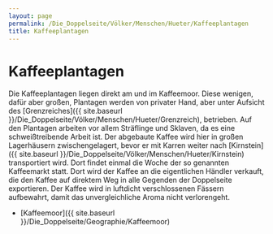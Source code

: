 ```yaml
---
layout: page
permalink: /Die_Doppelseite/Völker/Menschen/Hueter/Kaffeeplantagen
title: Kaffeeplantagen
---
```


# Kaffeeplantagen

Die Kaffeeplantagen liegen direkt am und im Kaffeemoor. Diese wenigen, dafür aber großen, Plantagen werden von privater Hand, aber unter Aufsicht des [Grenzreiches]({{ site.baseurl }}/Die_Doppelseite/Völker/Menschen/Hueter/Grenzreich), betrieben. Auf den Plantagen arbeiten vor allem Sträflinge und Sklaven, da es eine schweißtreibende Arbeit ist. Der abgebaute Kaffee wird hier in großen Lagerhäusern zwischengelagert, bevor er mit Karren weiter nach [Kirnstein]({{ site.baseurl }}/Die_Doppelseite/Völker/Menschen/Hueter/Kirnstein) transportiert wird. Dort findet einmal die Woche der so genannten Kaffeemarkt statt. Dort wird der Kaffee an die eigentlichen Händler verkauft, die den Kaffee auf direktem Weg in alle Gegenden der Doppelseite exportieren. Der Kaffee wird in luftdicht verschlossenen Fässern aufbewahrt, damit das unvergleichliche Aroma nicht verlorengeht.

- [Kaffeemoor]({{ site.baseurl }}/Die_Doppelseite/Geographie/Kaffeemoor)

